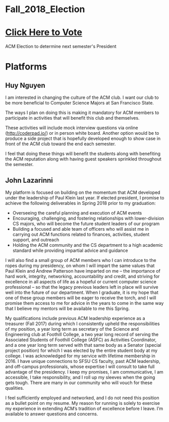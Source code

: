 # Fall_2018_Election

# [Click Here to Vote](https://goo.gl/forms/AuH5jOMzOVxank9F3)

ACM Election to determine next semester's President 


# Platforms

## Huy Nguyen

I am interested in changing the culture of the ACM club. I want our club to be more beneficial to Computer Science Majors at San Francisco State. 

The ways I plan on doing this is making it mandatory for ACM members to participate in activities that will benefit this club and themselves. 

These activities will include mock interview questions via online (http://coderpad.io/) or in person white board. Another option would be to produce a side project that is hopefully developed enough to show case in front of the ACM club toward the end each semester. 

I feel that doing these things will benefit the students along with benefiting the ACM reputation along with having guest speakers sprinkled throughout the semester.

## John Lazarinni 

My platform is focused on building on the momentum that ACM developed under the leadership of Paul Klein last year.  If elected president, I promise to achieve the following deliverables in Spring 2018 prior to my graduation:

- Overseeing the careful planning and execution of ACM events
- Encouraging, challenging, and fostering relationships with lower-division CS majors, who will become the future student leaders of our program
- Building a focused and able team of officers who will assist me in carrying out ACM functions related to finances, activities, student support, and outreach
- Holding the ACM community and the CS department to a high academic standard while providing impartial advice and guidance

I will also find a small group of ACM members who I can introduce to the ropes during my presidency, on whom I will impart the same values that Paul Klein and Andrew Patterson have imparted on me – the importance of hard work, integrity, networking, accountability and credit, and striving for excellence in all aspects of life as a hopeful or current computer science professional – so that the legacy previous leaders left in place will survive well into the future of our department.  When I graduate, it is my hope that one of these group members will be eager to receive the torch, and I will promise them access to me for advice in the years to come in the same way that I believe my mentors will be available to me this Spring.

My qualifications include previous ACM leadership experience as a treasurer (Fall 2017) during which I consistently upheld the responsibilities of my position, a year long term as secretary of the Science and Engineering club at Foothill College, a two year long record of serving the Associated Students of Foothill College (ASFC) as Activities Coordinator, and a one year long term served with that same body as a Senator (special project position) for which I was elected by the entire student body at my college.  I was acknowledged for my service with lifetime membership in 2016.  I have unique connections to SFSU CS faculty, past ACM leadership, and off-campus professionals, whose expertise I will consult to take full advantage of the presidency.  I keep my promises, I am communicative, I am accessible, I take responsibility, and I roll up my sleeves when the going gets tough.  There are many in our community who will vouch for these qualities.

I feel sufficiently employed and networked, and I do not need this position as a bullet point on my resume.  My reason for running is solely to exercise my experience in extending ACM’s tradition of excellence before I leave.  I’m available to answer questions and concerns.
